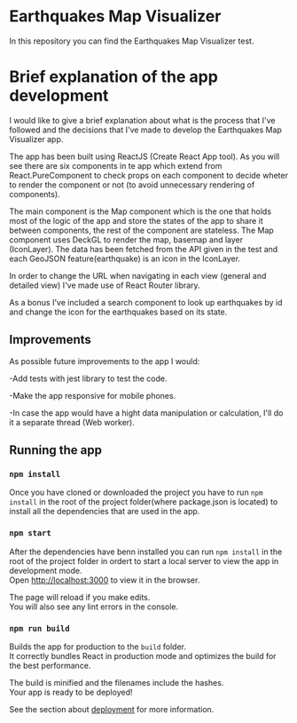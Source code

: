 # Earthquakes Map Visualizer

In this repository you can find the Earthquakes Map Visualizer test.

# Brief explanation of the app development

I would like to give a brief explanation about what is the process that I've followed and the decisions that I've made to develop the Earthquakes Map Visualizer app.

The app has been built using ReactJS (Create React App tool). As you will see there are six components in te app which extend from React.PureComponent to check props on each component to decide wheter to render the component or not (to avoid unnecessary rendering of components). 


The main component is the Map component which is the one that holds most of the logic of the app and store the states of the app to share it between components, the rest of the component are stateless. The Map component uses DeckGL to render the map, basemap and layer (IconLayer). The data has been fetched from the API given in the test and each GeoJSON feature(earthquake) is an icon in the IconLayer.

In order to change the URL when navigating in each view (general and detailed view) I've made use of React Router library.

As a bonus I've included a search component to look up earthquakes by id and change the icon for the earthquakes based on its state.


## Improvements

As possible future improvements to the app I would:


-Add tests with jest library to test the code.

-Make the app responsive for mobile phones.

-In case the app would have a hight data manipulation or calculation, I'll do it a separate thread (Web worker).


## Running the app

### `npm install`

Once you have cloned or downloaded the project you have to run `npm install` in the root of the project folder(where package.json is located) to install all the dependencies that are used in the app. 


### `npm start`

After the dependencies have benn installed you can run `npm install` in the root of the project folder in ordert to start a local server to view the app in development mode.\
Open [http://localhost:3000](http://localhost:3000) to view it in the browser.

The page will reload if you make edits.\
You will also see any lint errors in the console.

### `npm run build`

Builds the app for production to the `build` folder.\
It correctly bundles React in production mode and optimizes the build for the best performance.

The build is minified and the filenames include the hashes.\
Your app is ready to be deployed!

See the section about [deployment](https://facebook.github.io/create-react-app/docs/deployment) for more information.
